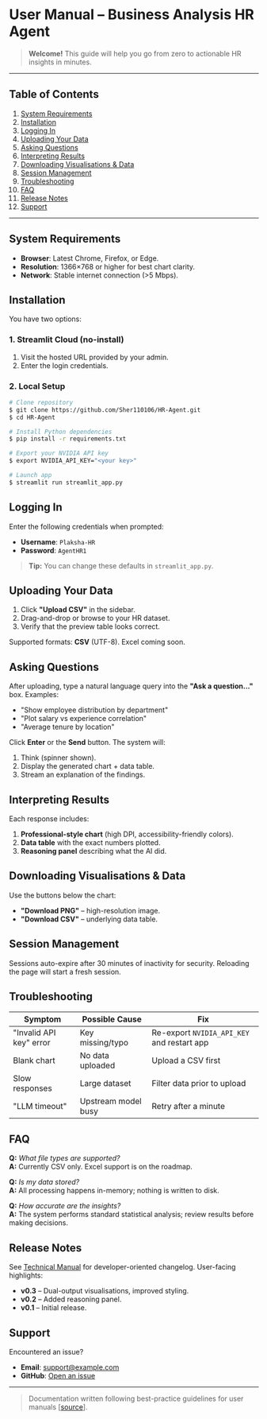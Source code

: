 # User Manual – Business Analysis HR Agent

> **Welcome!** This guide will help you go from zero to actionable HR insights in minutes.

---

## Table of Contents
1. [System Requirements](#system-requirements)
2. [Installation](#installation)
3. [Logging In](#logging-in)
4. [Uploading Your Data](#uploading-your-data)
5. [Asking Questions](#asking-questions)
6. [Interpreting Results](#interpreting-results)
7. [Downloading Visualisations & Data](#downloading-visualisations--data)
8. [Session Management](#session-management)
9. [Troubleshooting](#troubleshooting)
10. [FAQ](#faq)
11. [Release Notes](#release-notes)
12. [Support](#support)

---

## System Requirements
* **Browser**: Latest Chrome, Firefox, or Edge.
* **Resolution**: 1366×768 or higher for best chart clarity.
* **Network**: Stable internet connection (>5 Mbps).

## Installation
You have two options:

### 1. Streamlit Cloud (no-install)
1. Visit the hosted URL provided by your admin.
2. Enter the login credentials.

### 2. Local Setup
```bash
# Clone repository
$ git clone https://github.com/Sher110106/HR-Agent.git
$ cd HR-Agent

# Install Python dependencies
$ pip install -r requirements.txt

# Export your NVIDIA API key
$ export NVIDIA_API_KEY="<your key>"

# Launch app
$ streamlit run streamlit_app.py
```

## Logging In
Enter the following credentials when prompted:
- **Username**: `Plaksha-HR`
- **Password**: `AgentHR1`

> **Tip:** You can change these defaults in `streamlit_app.py`.

## Uploading Your Data
1. Click **"Upload CSV"** in the sidebar.
2. Drag-and-drop or browse to your HR dataset.
3. Verify that the preview table looks correct.

Supported formats: **CSV** (UTF-8). Excel coming soon.

## Asking Questions
After uploading, type a natural language query into the **"Ask a question..."** box. Examples:
* "Show employee distribution by department"
* "Plot salary vs experience correlation"
* "Average tenure by location"

Click **Enter** or the **Send** button. The system will:
1. Think (spinner shown).
2. Display the generated chart + data table.
3. Stream an explanation of the findings.

## Interpreting Results
Each response includes:
1. **Professional-style chart** (high DPI, accessibility-friendly colors).
2. **Data table** with the exact numbers plotted.
3. **Reasoning panel** describing what the AI did.

## Downloading Visualisations & Data
Use the buttons below the chart:
* **"Download PNG"** – high-resolution image.
* **"Download CSV"** – underlying data table.

## Session Management
Sessions auto-expire after 30 minutes of inactivity for security. Reloading the page will start a fresh session.

## Troubleshooting
| Symptom | Possible Cause | Fix |
|---------|----------------|-----|
| "Invalid API key" error | Key missing/typo | Re-export `NVIDIA_API_KEY` and restart app |
| Blank chart | No data uploaded | Upload a CSV first |
| Slow responses | Large dataset | Filter data prior to upload |
| "LLM timeout" | Upstream model busy | Retry after a minute |

## FAQ
**Q:** *What file types are supported?*  
**A:** Currently CSV only. Excel support is on the roadmap.

**Q:** *Is my data stored?*  
**A:** All processing happens in-memory; nothing is written to disk.

**Q:** *How accurate are the insights?*  
**A:** The system performs standard statistical analysis; review results before making decisions.

## Release Notes
See [Technical Manual](Technical.md#release-notes) for developer-oriented changelog. User-facing highlights:
* **v0.3** – Dual-output visualisations, improved styling.
* **v0.2** – Added reasoning panel.
* **v0.1** – Initial release.

## Support
Encountered an issue?  
* **Email**: support@example.com  
* **GitHub**: [Open an issue](https://github.com/Sher110106/HR-Agent/issues)  

---
> Documentation written following best-practice guidelines for user manuals [[source](https://document360.com/blog/technical-manual/)].
